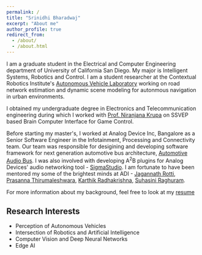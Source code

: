 ```yaml
---
permalink: /
title: "Srinidhi Bharadwaj"
excerpt: "About me"
author_profile: true
redirect_from: 
  - /about/
  - /about.html
---
```


I am a graduate student in the Electrical and Computer Engineering department of University of California San Diego. My major is Intelligent Systems, Robotics and Control. I am a student researcher at the Contextual Robotics Institute's [Autonomous Vehicle Laboratory](http://avl.ucsd.edu) working on road network estimation and dynamic scene modeling for autonmous navigation in urban environments.

I obtained my undergraduate degree in Electronics and Telecommunication engineering during which I worked with [Prof. Niranjana Krupa](https://staff.pes.edu/nm1042) on SSVEP based Brain Computer Interface for Game Control.

Before starting my master's, I worked at Analog Device Inc, Bangalore as a Senior Software Engineer in the Infotainment, Processing and Connectivity team. Our team was responsible for desigining and developing software framework for next generation automotive bus architecture, [Automotive Audio Bus](https://www.analog.com/en/design-center/evaluation-hardware-and-software/software/a2b-software.html#software-overview). I was also involved with developing A<sup>2</sup>B plugins for Analog Devices' audio networking tool - [SigmaStudio](https://www.analog.com/en/design-center/evaluation-hardware-and-software/software/ss_sigst_02.html). I am fortunate to have been mentored my some of the brightest minds at ADI - [Jagannath Rotti](https://www.linkedin.com/in/jagannath-rotti-a380416/), [Prasanna Thirumaleshwara](https://www.linkedin.com/in/prasanna-b-t-899a9491/), [Karthik Radhakrishna](https://www.linkedin.com/in/karthik-radhakrishna-02918627/), [Suhasini Raghuram](https://www.linkedin.com/in/suhasinipr/).

For more information about my background, feel free to look at my [resume]()


## Research Interests
- Perception of Autonomous Vehicles
- Intersection of Robotics and Artificial Intelligence
- Computer Vision and Deep Neural Networks
- Edge AI

